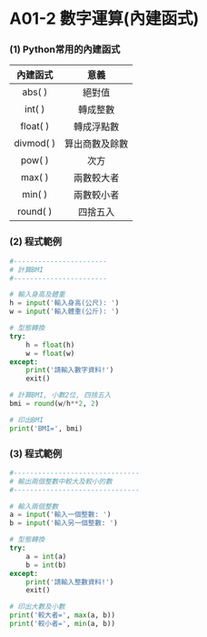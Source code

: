 # A01-2 數字運算(內建函式)


### (1) Python常用的內建函式
| 內建函式 | 意義 |
|:---------:|:------:|
|abs(&nbsp;) | 絕對值 |
| int(&nbsp;) | 轉成整數 |
| float(&nbsp;) | 轉成浮點數 |
| divmod(&nbsp;) | 算出商數及餘數  |
|pow(&nbsp;) | 次方  |
|max(&nbsp;)  | 兩數較大者  |
|min(&nbsp;) | 兩數較小者  |
|round(&nbsp;) | 四捨五入  |


### (2) 程式範例
``` python
#-----------------------
# 計算BMI
#-----------------------

# 輸入身高及體重
h = input('輸入身高(公尺): ')
w = input('輸入體重(公斤): ')

# 型態轉換
try:
    h = float(h)
    w = float(w)
except:
    print('請輸入數字資料!')
    exit()

# 計算BMI, 小數2位, 四捨五入
bmi = round(w/h**2, 2)

# 印出BMI
print('BMI=', bmi)
```


### (3) 程式範例
``` python
#-------------------------------
# 輸出兩個整數中較大及較小的數
#-------------------------------

# 輸入兩個整數
a = input('輸入一個整數: ')
b = input('輸入另一個整數: ')

# 型態轉換
try:
    a = int(a)
    b = int(b)
except:
    print('請輸入整數資料!')
    exit()

# 印出大數及小數
print('較大者=', max(a, b))
print('較小者=', min(a, b))
```
